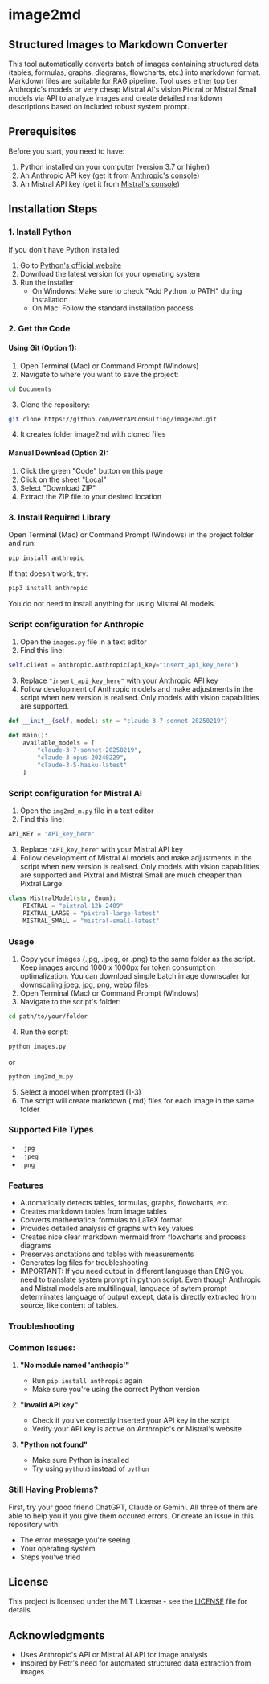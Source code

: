 # image2md

## Structured Images to Markdown Converter

This tool automatically converts batch of images containing structured data (tables, formulas, graphs, diagrams, flowcharts, etc.) into markdown format. Markdown files are suitable for RAG pipeline. Tool uses either top tier Anthropic's models or very cheap Mistral AI's vision Pixtral or Mistral Small models via API to analyze images and create detailed markdown descriptions based on included robust system prompt. 

## Prerequisites

Before you start, you need to have:
1. Python installed on your computer (version 3.7 or higher)
2. An Anthropic API key (get it from [Anthropic's console](https://console.anthropic.com/dashboard))
3. An Mistral API key (get it from [Mistral's console](https://console.mistral.ai/api-keys/))

## Installation Steps

### 1. Install Python
If you don't have Python installed:
1. Go to [Python's official website](https://www.python.org/downloads/)
2. Download the latest version for your operating system
3. Run the installer
   - On Windows: Make sure to check "Add Python to PATH" during installation
   - On Mac: Follow the standard installation process

### 2. Get the Code

#### Using Git (Option 1):
1. Open Terminal (Mac) or Command Prompt (Windows)
2. Navigate to where you want to save the project:
```bash
cd Documents
```
3. Clone the repository:
```bash
git clone https://github.com/PetrAPConsulting/image2md.git
```
4. It creates folder image2md with cloned files

#### Manual Download (Option 2):
1. Click the green "Code" button on this page
2. Click on the sheet "Local"
3. Select "Download ZIP"
4. Extract the ZIP file to your desired location

### 3. Install Required Library
Open Terminal (Mac) or Command Prompt (Windows) in the project folder and run:
```bash
pip install anthropic
```

If that doesn't work, try:
```bash
pip3 install anthropic
```
You do not need to install anything for using Mistral AI models.

### Script configuration for Anthropic 

1. Open the `images.py` file in a text editor
2. Find this line:
```python
self.client = anthropic.Anthropic(api_key="insert_api_key_here")
```
3. Replace `"insert_api_key_here"` with your Anthropic API key
4. Follow development of Anthropic models and make adjustments in the script when new version is realised. Only models with vision capabilities are supported. 
```python
def __init__(self, model: str = "claude-3-7-sonnet-20250219")
```
```python
def main():
    available_models = [
        "claude-3-7-sonnet-20250219",
        "claude-3-opus-20240229",
        "claude-3-5-haiku-latest"
    ]  
```
### Script configuration for Mistral AI

1. Open the `img2md_m.py` file in a text editor
2. Find this line:
```python
API_KEY = "API_key_here"
```
3. Replace `"API_key_here"` with your Mistral API key
4. Follow development of Mistral AI models and make adjustments in the script when new version is realised. Only models with vision capabilities are supported and Pixtral and Mistral Small are much cheaper than Pixtral Large. 
```python
class MistralModel(str, Enum):
    PIXTRAL = "pixtral-12b-2409"
    PIXTRAL_LARGE = "pixtral-large-latest"
    MISTRAL_SMALL = "mistral-small-latest"
```

### Usage

1. Copy your images (.jpg, .jpeg, or .png) to the same folder as the script. Keep images around 1000 x 1000px for token consumption optimalization. You can download simple batch image downscaler for downscaling jpeg, jpg, png, webp files.
2. Open Terminal (Mac) or Command Prompt (Windows)
3. Navigate to the script's folder:
```bash
cd path/to/your/folder
```
4. Run the script:
```bash
python images.py
```
or
```bash
python img2md_m.py
```
5. Select a model when prompted (1-3)
6. The script will create markdown (.md) files for each image in the same folder

### Supported File Types
- `.jpg`
- `.jpeg`
- `.png`

### Features
- Automatically detects tables, formulas, graphs, flowcharts, etc.
- Creates markdown tables from image tables
- Converts mathematical formulas to LaTeX format
- Provides detailed analysis of graphs with key values
- Creates nice clear markdown mermaid from flowcharts and process diagrams
- Preserves anotations and tables with measurements 
- Generates log files for troubleshooting
- IMPORTANT: If you need output in different language than ENG you need to translate system prompt in python script. Even though Anthropic and Mistral models are multilingual, language of sytem prompt determinates language of output except, data is directly extracted from source, like content of tables.  

### Troubleshooting

### Common Issues:

1. **"No module named 'anthropic'"**
   - Run `pip install anthropic` again
   - Make sure you're using the correct Python version

2. **"Invalid API key"**
   - Check if you've correctly inserted your API key in the script
   - Verify your API key is active on Anthropic's or Mistral's website

3. **"Python not found"**
   - Make sure Python is installed
   - Try using `python3` instead of `python`

### Still Having Problems?
First, try your good friend ChatGPT, Claude or Gemini. All three of them are able to help you if you give them occured errors.
Or create an issue in this repository with:
- The error message you're seeing
- Your operating system
- Steps you've tried

## License
This project is licensed under the MIT License - see the [LICENSE](LICENSE) file for details.

## Acknowledgments
- Uses Anthropic's API or Mistral AI API for image analysis
- Inspired by Petr's need for automated structured data extraction from images
